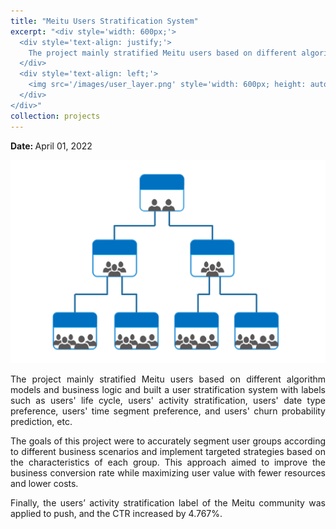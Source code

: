 ```yaml
---
title: "Meitu Users Stratification System"
excerpt: "<div style='width: 600px;'>
  <div style='text-align: justify;'> 
    The project mainly stratified Meitu users based on different algorithm models and business logic and built a user stratification system with labels such as users' life cycle, users' activity stratification, users' date type preference, users' time segment preference, and users' churn probability prediction, etc.
  </div>
  <div style='text-align: left;'>
    <img src='/images/user_layer.png' style='width: 600px; height: auto; display: block;' alt='user stratification'>
  </div>
</div>"
collection: projects
---
```


<p class="page__date">
  <strong>
    <i class="fa fa-fw fa-calendar" aria-hidden="true"></i> 
    Date:
  </strong> 
  <time datetime="2022-04-01">
    April 01, 2022
  </time>
</p>

<img src='/images/user_layer.png' style='width: 800px; height: auto;'>

<p style="text-align: justify;">The project mainly stratified Meitu users based on different algorithm models and business logic and built a user stratification system with labels such as users' life cycle, users' activity stratification, users' date type preference, users' time segment preference, and users' churn probability prediction, etc.</p>


<p style="text-align: justify;">The goals of this project were to accurately segment user groups according to different business scenarios and implement targeted strategies based on the characteristics of each group. This approach aimed to improve the business conversion rate while maximizing user value with fewer resources and lower costs.</p>


<p style="text-align: justify;">Finally, the users’ activity stratification label of the Meitu community was applied to push, and the CTR increased by 4.767%.</p>


